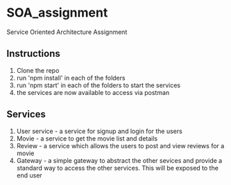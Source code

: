 # SOA_assignment
Service Oriented Architecture Assignment

## Instructions

1. Clone the repo
2. run 'npm install' in each of the folders
3. run 'npm start' in each of the folders to start the services
4. the services are now available to access via postman

## Services

1. User service - a service for signup and login for the users
2. Movie - a service to get the movie list and details
3. Review - a service which allows the users to post and view reviews for a movie
4. Gateway - a simple gateway to abstract the other sevices and provide a standard way to access the other services. This will be exposed to the end user
